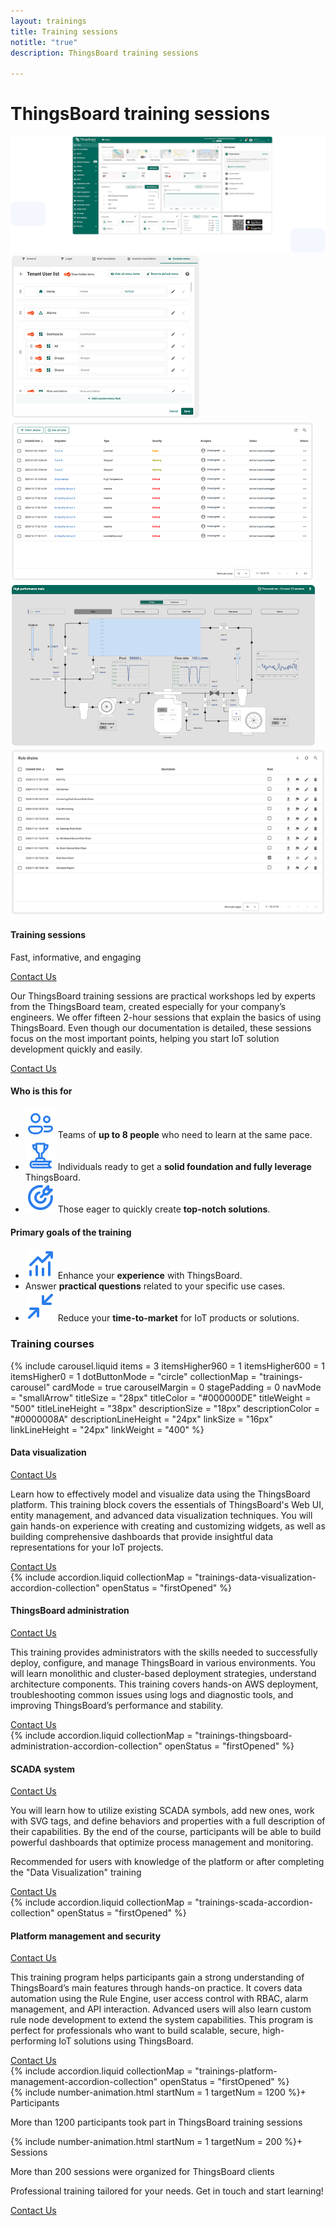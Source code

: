 ```yaml
---
layout: trainings
title: Training sessions
notitle: "true"
description: ThingsBoard training sessions

---
```



<div class="trainings">
    <div class="trainings-hero trainings-wrapper">
        <div class="trainings-hero-top">
            <h1 class="trainings-h1">ThingsBoard training sessions</h1>
            <div class="trainings-hero-top-images">
                <img src="/images/trainings/thingsboard-home-page.png" class="trainings-hero-image" alt="Thingsboard dashboards and menus">
                <img src="/images/trainings/thingsboard-tenant-list.png" class="trainings-hero-image-2" alt="Thingsboard tenant list">
                <img src="/images/trainings/thingsboard-alarm-list.png" class="trainings-hero-image-3" alt="Thingsboard alarm list">
                <img src="/images/trainings/thingsboard-scada-example.png" class="trainings-hero-image-4" alt="Thingsboard SCADA">
                <img src="/images/trainings/thingsboard-rule-chains-list.png" class="trainings-hero-image-5" alt="Thingsboard rule chains list">
            </div>
        </div>
        <div class="trainings-contact">
            <div class="contact">
                <div class="contact-label">
                    <h4 class="trainings-h4">Training sessions</h4>
                    <p>Fast, informative, and engaging</p>
                </div>
                <a class="contact-us-button" href="/docs/contact-us/">Contact Us</a>
            </div>
            <p class="contact-text">
                Our ThingsBoard training sessions are practical workshops led by experts from the ThingsBoard team, created especially for your company’s engineers. We offer fifteen 2-hour sessions that explain the basics of using ThingsBoard. Even though our documentation is detailed, these sessions focus on the most important points, helping you start IoT solution development quickly and easily.
            </p>
            <a class="contact-us-button contact-us-button-hidden" href="/docs/contact-us/">Contact Us</a>
        </div>
    </div>
    <div class="trainings-cards">
        <div class="trainings-wrapper">
            <div class="trainings-cards-wrapper">
                <div class="trainings-card">
                    <h4 class="trainings-h4">Who is this for</h4>
                    <ul>
                        <li>
                            <img src="/images/trainings/icon_people.svg" alt="Users icon">
                            <span>Teams of <b>up to 8 people</b> who need to learn at the same pace.</span>
                        </li>
                        <li>
                            <img src="/images/trainings/icon_trophy.svg" alt="Trophy icon">
                            <span>Individuals ready to get a <b>solid foundation and fully leverage</b> ThingsBoard.</span>
                        </li>
                        <li>
                            <img src="/images/trainings/icon_target-line.svg" alt="Target icon">
                            <span>Those eager to quickly create <b>top-notch solutions</b>.</span>
                        </li>
                    </ul>
                </div>       
                <div class="trainings-card">
                    <h4 class="trainings-h4">Primary goals of the training</h4>
                    <ul>
                        <li>
                            <img src="/images/trainings/icon_arrow-growth.svg" alt="Graph icon">
                            <span>Enhance your <b>experience</b> with ThingsBoard. </span>
                        </li>
                        <li>
                            <i class="far fa-question-circle fa-lg" style="color: #2A7DEC"></i>
                            <span>Answer <b>practical questions</b> related to your specific use cases. </span>
                        </li>
                        <li>
                            <img src="/images/trainings/akar-icons_reduce.svg" alt="Akar icons">
                            <span>Reduce your <b>time-to-market</b> for IoT products or solutions.</span>
                        </li>
                    </ul>
                </div>
            </div>
        </div>
    </div>
    <div class="courses">
        <div class="trainings-wrapper">
            <h3 class="trainings-h3">Training courses</h3>
            {% include carousel.liquid items = 3 itemsHigher960 = 1 itemsHigher600 = 1 itemsHigher0 = 1 dotButtonMode = "circle" collectionMap = "trainings-carousel" cardMode = true carouselMargin = 0 stagePadding = 0 navMode = "smallArrow" titleSize = "28px" titleColor = "#000000DE" titleWeight = "500" titleLineHeight = "38px" descriptionSize = "18px" descriptionColor = "#0000008A" descriptionLineHeight = "24px" linkSize = "16px" linkLineHeight = "24px" linkWeight = "400" %}
            <div class="owl-carousel-toggle-content" id="owl-carousel-0">
                <div class="owl-carousel-toggle-content-item" id="data-visualization">
                    <div class="trainings-contact">
                        <div class="contact">
                            <div>
                                <h4 class="trainings-h4">Data visualization</h4>
                            </div>
                            <a class="contact-us-button" href="/docs/contact-us/">Contact Us</a>
                        </div>
                        <p class="contact-text">
                            Learn how to effectively model and visualize data using the ThingsBoard platform. This training block covers the essentials of ThingsBoard's Web UI, entity management, and advanced data visualization techniques. You will gain hands-on experience with creating and customizing widgets, as well as building comprehensive dashboards that provide insightful data representations for your IoT projects.            
                        </p>
                        <a class="contact-us-button contact-us-button-hidden" href="/docs/contact-us/">Contact Us</a>
                    </div>                
                    {% include accordion.liquid collectionMap = "trainings-data-visualization-accordion-collection" openStatus = "firstOpened" %}
                </div>
                <div class="owl-carousel-toggle-content-item" id="administration">
                    <div class="trainings-contact">
                        <div class="contact">
                            <div>
                                <h4 class="trainings-h4">ThingsBoard administration</h4>
                            </div>
                            <a class="contact-us-button" href="/docs/contact-us/">Contact Us</a>
                        </div>
                        <p class="contact-text">
                            This training provides administrators with the skills needed to successfully deploy, configure, and manage ThingsBoard in various environments. You will learn monolithic and cluster-based deployment strategies, understand architecture components. This training covers hands-on AWS deployment, troubleshooting common issues using logs and diagnostic tools, and improving ThingsBoard’s performance and stability.                        
                        </p>
                        <a class="contact-us-button contact-us-button-hidden" href="/docs/contact-us/">Contact Us</a>
                    </div>   
                    {% include accordion.liquid collectionMap = "trainings-thingsboard-administration-accordion-collection" openStatus = "firstOpened" %}
                </div>
                <div class="owl-carousel-toggle-content-item" id="scada">
                    <div class="trainings-contact">
                        <div class="contact">
                            <div>
                                <h4 class="trainings-h4">SCADA system</h4>
                            </div>
                            <a class="contact-us-button" href="/docs/contact-us/">Contact Us</a>
                        </div>
                        <div class="contact-text">
                            <p class="test">
                                You will learn how to utilize existing SCADA symbols, add new ones, work with SVG tags, and define behaviors and properties with a full description of their capabilities. By the end of the course, participants will be able to build powerful dashboards that optimize process management and monitoring.
                            </p> 
                            <p class="tip">
                                <i class="fas fa-exclamation-circle" style="color: #F36500"></i>
                                <span>
                                    Recommended for users with knowledge of the platform or after completing the "Data Visualization" training
                                </span>
                            </p>  
                        </div>
                        <a class="contact-us-button contact-us-button-hidden" href="/docs/contact-us/">Contact Us</a>
                    </div>   
                    {% include accordion.liquid collectionMap = "trainings-scada-accordion-collection" openStatus = "firstOpened" %}
                </div>
                <div class="owl-carousel-toggle-content-item" id="management">
                    <div class="trainings-contact">
                        <div class="contact">
                            <div>
                                <h4 class="trainings-h4">Platform management and security</h4>
                            </div>
                            <a class="contact-us-button" href="/docs/contact-us/">Contact Us</a>
                        </div>
                        <p class="contact-text">
                            This training program helps participants gain a strong understanding of ThingsBoard’s main features through hands-on practice. It covers data automation using the Rule Engine, user access control with RBAC, alarm management, and API interaction. Advanced users will also learn custom rule node development to extend the system capabilities. This program is perfect for professionals who want to build scalable, secure, high-performing IoT solutions using ThingsBoard.                        
                        </p>
                        <a class="contact-us-button contact-us-button-hidden" href="/docs/contact-us/">Contact Us</a>
                    </div>   
                    {% include accordion.liquid collectionMap = "trainings-platform-management-accordion-collection" openStatus = "firstOpened" %}                
                </div>
            </div>
        </div>
    </div>
    <div class="trainings-cards trainings-cards-bottom">
        <div class="trainings-bottom trainings-wrapper">
            <div class="trainings-cards-wrapper">
                <div class="trainings-card">
                    <span class="trainings-card-icon">
                        <i class="fas fa-users fa-5x" style="color: #2A7DEC"></i>
                    </span>
                    <div class="trainings-card-title-text">
                        <span class="trainings-card-title" style="display: flex">
                            {% include number-animation.html startNum = 1 targetNum = 1200 %}+
                        </span>
                        <span class="trainings-card-subtitle">Participants</span>
                    </div>
                    <p class="trainings-card-text">More than 1200 participants took part in ThingsBoard training sessions</p>
                </div>       
                <div class="trainings-card">
                    <div class="trainings-card-icon">
                        <i class="fas fa-comments fa-5x" style="color: #2A7DEC"></i>
                    </div>
                    <div class="trainings-card-title-text">
                        <span class="trainings-card-title" style="display: flex">
                            {% include number-animation.html startNum = 1 targetNum = 200 %}+
                        </span>
                        <span class="trainings-card-subtitle">Sessions</span>
                    </div>
                    <p class="trainings-card-text">More than 200 sessions were organized for ThingsBoard clients</p>
                </div>    
            </div>    
            <div class="trainings-card-contact-us">
                <p>
                    Professional training tailored for your needs. Get in touch and start learning!
                </p>
                <a class="contact-us-button" href="/docs/contact-us/">Contact Us</a>
            </div>
        </div>
    </div>
</div>

